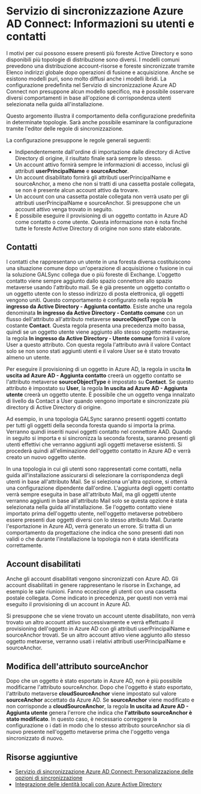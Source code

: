 <properties
	pageTitle="Servizio di sincronizzazione Azure AD Connect: Informazioni su utenti e contatti | Microsoft Azure"
	description="Informazioni su utenti e contatti nel Servizio di sincronizzazione Azure AD Connect."
	services="active-directory"
	documentationCenter=""
	authors="markusvi"
	manager="stevenpo"
	editor=""/>

<tags
	ms.service="active-directory"
	ms.workload="identity"
	ms.tgt_pltfrm="na"
	ms.devlang="na"
	ms.topic="article"
	ms.date="11/09/2015"
	ms.author="markusvi;andkjell"/>


# Servizio di sincronizzazione Azure AD Connect: Informazioni su utenti e contatti

I motivi per cui possono essere presenti più foreste Active Directory e sono disponibili più topologie di distribuzione sono diversi. I modelli comuni prevedono una distribuzione account-risorse e foreste sincronizzate tramite Elenco indirizzi globale dopo operazioni di fusione e acquisizione. Anche se esistono modelli puri, sono molto diffusi anche i modelli ibridi. La configurazione predefinita nel Servizio di sincronizzazione Azure AD Connect non presuppone alcun modello specifico, ma è possibile osservare diversi comportamenti in base all'opzione di corrispondenza utenti selezionata nella guida all'installazione.

Questo argomento illustra il comportamento della configurazione predefinita in determinate topologie. Sarà anche possibile esaminare la configurazione tramite l'editor delle regole di sincronizzazione.

La configurazione presuppone le regole generali seguenti:

- Indipendentemente dall'ordine di importazione dalle directory di Active Directory di origine, il risultato finale sarà sempre lo stesso.
- Un account attivo fornirà sempre le informazioni di accesso, inclusi gli attributi **userPrincipalName** e **sourceAnchor**.
- Un account disabilitato fornirà gli attributi userPrincipalName e sourceAnchor, a meno che non si tratti di una cassetta postale collegata, se non è presente alcun account attivo da trovare.
- Un account con una cassetta postale collegata non verrà usato per gli attributi userPrincipalName e sourceAnchor. Si presuppone che un account attivo venga trovato in seguito.
- È possibile eseguire il provisioning di un oggetto contatto in Azure AD come contatto o come utente. Questa informazione non è nota finché tutte le foreste Active Directory di origine non sono state elaborate.

## Contatti

I contatti che rappresentano un utente in una foresta diversa costituiscono una situazione comune dopo un'operazione di acquisizione o fusione in cui la soluzione GALSync collega due o più foreste di Exchange. L'oggetto contatto viene sempre aggiunto dallo spazio connettore allo spazio metaverse usando l'attributo mail. Se è già presente un oggetto contatto o un oggetto utente con lo stesso indirizzo di posta elettronica, gli oggetti vengono uniti. Questo comportamento è configurato nella regola **In ingresso da Active Directory - Aggiunta contatto**. Esiste anche una regola denominata **In ingresso da Active Directory - Contatto comune** con un flusso dell'attributo all'attributo metaverse **sourceObjectType** con la costante **Contact**. Questa regola presenta una precedenza molto bassa, quindi se un oggetto utente viene aggiunto allo stesso oggetto metaverse, la regola **In ingresso da Active Directory - Utente comune** fornirà il valore User a questo attributo. Con questa regola l'attributo avrà il valore Contact solo se non sono stati aggiunti utenti e il valore User se è stato trovato almeno un utente.

Per eseguire il provisioning di un oggetto in Azure AD, la regola in uscita **In uscita ad Azure AD - Aggiunta contatto** creerà un oggetto contatto se l'attributo metaverse **sourceObjectType** è impostato su **Contact**. Se questo attributo è impostato su **User**, la regola **In uscita ad Azure AD - Aggiunta utente** creerà un oggetto utente. È possibile che un oggetto venga innalzato di livello da Contact a User quando vengono importate e sincronizzate più directory di Active Directory di origine.

Ad esempio, in una topologia GALSync saranno presenti oggetti contatto per tutti gli oggetti della seconda foresta quando si importa la prima. Verranno quindi inseriti nuovi oggetti contatto nel connettore AAD. Quando in seguito si importa e si sincronizza la seconda foresta, saranno presenti gli utenti effettivi che verranno aggiunti agli oggetti metaverse esistenti. Si procederà quindi all'eliminazione dell'oggetto contatto in Azure AD e verrà creato un nuovo oggetto utente.

In una topologia in cui gli utenti sono rappresentati come contatti, nella guida all'installazione assicurarsi di selezionare la corrispondenza degli utenti in base all'attributo Mail. Se si seleziona un'altra opzione, si otterrà una configurazione dipendente dall'ordine. L'aggiunta degli oggetti contatto verrà sempre eseguita in base all'attributo Mail, ma gli oggetti utente verranno aggiunti in base all'attributo Mail solo se questa opzione è stata selezionata nella guida all'installazione. Se l'oggetto contatto viene importato prima dell'oggetto utente, nell'oggetto metaverse potrebbero essere presenti due oggetti diversi con lo stesso attributo Mail. Durante l'esportazione in Azure AD, verrà generato un errore. Si tratta di un comportamento da progettazione che indica che sono presenti dati non validi o che durante l'installazione la topologia non è stata identificata correttamente.

## Account disabilitati

Anche gli account disabilitati vengono sincronizzati con Azure AD. Gli account disabilitati in genere rappresentano le risorse in Exchange, ad esempio le sale riunioni. Fanno eccezione gli utenti con una cassetta postale collegata. Come indicato in precedenza, per questi non verrà mai eseguito il provisioning di un account in Azure AD.

Si presuppone che se viene trovato un account utente disabilitato, non verrà trovato un altro account attivo successivamente e verrà effettuato il provisioning dell'oggetto in Azure AD con gli attributi userPrincipalName e sourceAnchor trovati. Se un altro account attivo viene aggiunto allo stesso oggetto metaverse, verranno usati i relativi attributi userPrincipalName e sourceAnchor.

## Modifica dell'attributo sourceAnchor

Dopo che un oggetto è stato esportato in Azure AD, non è più possibile modificarne l'attributo sourceAnchor. Dopo che l'oggetto è stato esportato, l'attributo metaverse **cloudSourceAnchor** viene impostato sul valore **sourceAnchor** accettato da Azure AD. Se **sourceAnchor** viene modificato e non corrisponde a **cloudSourceAnchor**, la regola **In uscita ad Azure AD - Aggiunta utente** genera l'errore che indica che **l'attributo sourceAnchor è stato modificato**. In questo caso, è necessario correggere la configurazione o i dati in modo che lo stesso attributo sourceAnchor sia di nuovo presente nell'oggetto metaverse prima che l'oggetto venga sincronizzato di nuovo.

## Risorse aggiuntive

* [Servizio di sincronizzazione Azure AD Connect: Personalizzazione delle opzioni di sincronizzazione](active-directory-aadconnectsync-whatis.md)
* [Integrazione delle identità locali con Azure Active Directory](active-directory-aadconnect.md)

<!---HONumber=Nov15_HO3-->